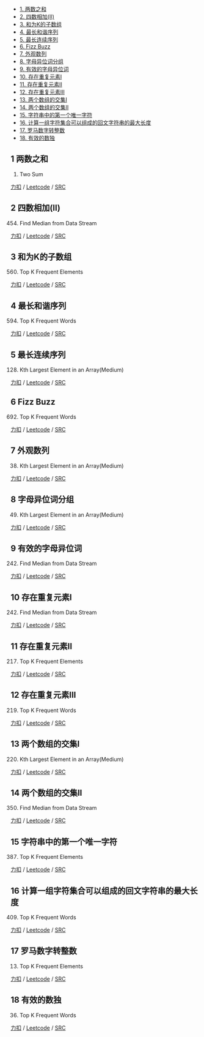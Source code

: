 <!-- GFM-TOC -->
* [1. 两数之和](#1-两数之和)
* [2. 四数相加(II)](#2-四数相加(II))
* [3. 和为K的子数组](#3-和为K的子数组)
* [4. 最长和谐序列](#4-最长和谐序列)
* [5. 最长连续序列](#5-最长连续序列)
* [6. Fizz Buzz](#6-FizzBuzz)
* [7. 外观数列](#7-外观数列)
* [8. 字母异位词分组](#8-字母异位词分组)
* [9. 有效的字母异位词](#9-有效的字母异位词)
* [10. 存在重复元素I](#10-存在重复元素I)
* [11. 存在重复元素II](#11-存在重复元素II)
* [12. 存在重复元素III](#12-存在重复元素III)
* [13. 两个数组的交集I](#13-两个数组的交集I)
* [14. 两个数组的交集II](#14-两个数组的交集II)
* [15. 字符串中的第一个唯一字符](#15-字符串中的第一个唯一字符)
* [16. 计算一组字符集合可以组成的回文字符串的最大长度](#16-计算一组字符集合可以组成的回文字符串的最大长度)
* [17. 罗马数字转整数](#17-罗马数字转整数)
* [18. 有效的数独](#18-有效的数独)
<!-- GFM-TOC -->

## 1 两数之和    
1. Two Sum

[力扣](https://leetcode-cn.com/problems/two-sum/) / [Leetcode](https://leetcode.com/problems/two-sum/) / [SRC](../ds_3_hash/L1.cpp)

## 2 四数相加(II)   

454. Find Median from Data Stream  

[力扣](https://leetcode-cn.com/problems/find-median-from-data-stream/) / [Leetcode](https://leetcode.com/problems/find-median-from-data-stream/) / [SRC](../ds_2_heap/L295-h.cpp)

## 3 和为K的子数组
560. Top K Frequent Elements  

[力扣](https://leetcode-cn.com/problems/top-k-frequent-elements/) / [Leetcode](https://leetcode.com/problems/top-k-frequent-elements/) / [SRC](../ds_2_heap/L347-m.cpp)

## 4 最长和谐序列
594. Top K Frequent Words  

[力扣](https://leetcode-cn.com/problems/top-k-frequent-words/) / [Leetcode](https://leetcode.com/problems/top-k-frequent-words/) / [SRC](../ds_2_heap/L692-m.cpp)
## 5 最长连续序列
128. Kth Largest Element in an Array(Medium)

[力扣](https://leetcode-cn.com/problems/kth-largest-element-in-an-array/) / [Leetcode](https://leetcode.com/problems/kth-largest-element-in-an-array/) / [SRC](../ds_2_heap/L215-m.cpp)

## 6 Fizz Buzz
692. Top K Frequent Words  

[力扣](https://leetcode-cn.com/problems/top-k-frequent-words/) / [Leetcode](https://leetcode.com/problems/top-k-frequent-words/) / [SRC](../ds_2_heap/L692-m.cpp)

## 7 外观数列
38. Kth Largest Element in an Array(Medium)

[力扣](https://leetcode-cn.com/problems/kth-largest-element-in-an-array/) / [Leetcode](https://leetcode.com/problems/kth-largest-element-in-an-array/) / [SRC](../ds_2_heap/L215-m.cpp)

## 8 字母异位词分组
49. Kth Largest Element in an Array(Medium)

[力扣](https://leetcode-cn.com/problems/kth-largest-element-in-an-array/) / [Leetcode](https://leetcode.com/problems/kth-largest-element-in-an-array/) / [SRC](../ds_2_heap/L215-m.cpp)

## 9 有效的字母异位词 
242. Find Median from Data Stream  

[力扣](https://leetcode-cn.com/problems/find-median-from-data-stream/) / [Leetcode](https://leetcode.com/problems/find-median-from-data-stream/) / [SRC](../ds_2_heap/L295-h.cpp)

## 10 存在重复元素I 
242. Find Median from Data Stream  

[力扣](https://leetcode-cn.com/problems/find-median-from-data-stream/) / [Leetcode](https://leetcode.com/problems/find-median-from-data-stream/) / [SRC](../ds_2_heap/L295-h.cpp)
## 11 存在重复元素II
217. Top K Frequent Elements  

[力扣](https://leetcode-cn.com/problems/top-k-frequent-elements/) / [Leetcode](https://leetcode.com/problems/top-k-frequent-elements/) / [SRC](../ds_2_heap/L347-m.cpp)

## 12 存在重复元素III
219. Top K Frequent Words  

[力扣](https://leetcode-cn.com/problems/top-k-frequent-words/) / [Leetcode](https://leetcode.com/problems/top-k-frequent-words/) / [SRC](../ds_2_heap/L692-m.cpp)
## 13 两个数组的交集I
220. Kth Largest Element in an Array(Medium)

[力扣](https://leetcode-cn.com/problems/kth-largest-element-in-an-array/) / [Leetcode](https://leetcode.com/problems/kth-largest-element-in-an-array/) / [SRC](../ds_2_heap/L215-m.cpp)

## 14 两个数组的交集II
350. Find Median from Data Stream  

[力扣](https://leetcode-cn.com/problems/find-median-from-data-stream/) / [Leetcode](https://leetcode.com/problems/find-median-from-data-stream/) / [SRC](../ds_2_heap/L295-h.cpp)

## 15 字符串中的第一个唯一字符
387. Top K Frequent Elements  

[力扣](https://leetcode-cn.com/problems/top-k-frequent-elements/) / [Leetcode](https://leetcode.com/problems/top-k-frequent-elements/) / [SRC](../ds_2_heap/L347-m.cpp)

## 16 计算一组字符集合可以组成的回文字符串的最大长度
409. Top K Frequent Words  

[力扣](https://leetcode-cn.com/problems/top-k-frequent-words/) / [Leetcode](https://leetcode.com/problems/top-k-frequent-words/) / [SRC](../ds_2_heap/L692-m.cpp)

## 17 罗马数字转整数
13. Top K Frequent Elements  

[力扣](https://leetcode-cn.com/problems/top-k-frequent-elements/) / [Leetcode](https://leetcode.com/problems/top-k-frequent-elements/) / [SRC](../ds_2_heap/L347-m.cpp)

## 18 有效的数独
36. Top K Frequent Words  

[力扣](https://leetcode-cn.com/problems/top-k-frequent-words/) / [Leetcode](https://leetcode.com/problems/top-k-frequent-words/) / [SRC](../ds_2_heap/L692-m.cpp)






